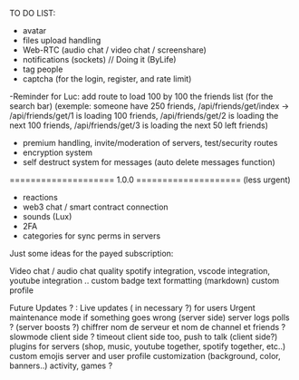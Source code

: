 TO DO LIST:

- avatar
- files upload handling
- Web-RTC (audio chat / video chat / screenshare)
- notifications (sockets) // Doing it (ByLife)
- tag people
- captcha (for the login, register, and rate limit)

-Reminder for Luc: add route to load 100 by 100 the friends list (for the search bar) (exemple: someone have 250 friends, /api/friends/get/index -> /api/friends/get/1 is loading 100 friends, /api/friends/get/2 is loading the next 100 friends, /api/friends/get/3 is loading the next 50 left friends)
- premium handling, invite/moderation of servers, test/security routes
- encryption system
- self destruct system for messages (auto delete messages function)

==================== 1.0.0 ==================== (less urgent)
- reactions
- web3 chat / smart contract connection
- sounds (Lux)
- 2FA
- categories for sync perms in servers


Just some ideas for the payed subscription:

   Video chat / audio chat quality
   spotify integration, vscode integration, youtube integration ..
   custom badge 
   text formatting (markdown)
   custom profile

Future Updates ? :
   Live updates ( in necessary ?) for users
   Urgent maintenance mode if something goes wrong (server side)
   server logs
   polls ?
   (server boosts ?)
   chiffrer nom de serveur et nom de channel et friends ?
   slowmode client side ? timeout client side too, push to talk (client side?)
   plugins for servers (shop, music, youtube together, spotify together, etc..)
   custom emojis
   server and user profile customization (background, color, banners..)
   activity, games ?
